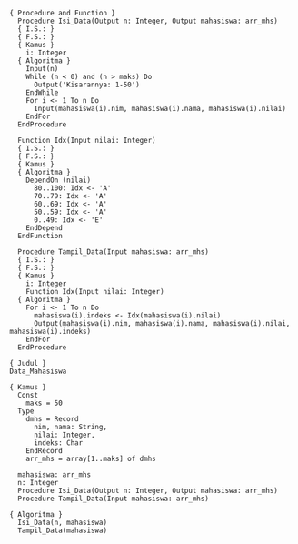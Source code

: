     { Procedure and Function }
      Procedure Isi_Data(Output n: Integer, Output mahasiswa: arr_mhs)
      { I.S.: }
      { F.S.: }
      { Kamus }
        i: Integer
      { Algoritma }
        Input(n)
        While (n < 0) and (n > maks) Do
          Output('Kisarannya: 1-50')
        EndWhile
        For i <- 1 To n Do
          Input(mahasiswa(i).nim, mahasiswa(i).nama, mahasiswa(i).nilai)
        EndFor
      EndProcedure

      Function Idx(Input nilai: Integer)
      { I.S.: }
      { F.S.: }
      { Kamus }
      { Algoritma }
        DependOn (nilai)
          80..100: Idx <- 'A'
          70..79: Idx <- 'A'
          60..69: Idx <- 'A'
          50..59: Idx <- 'A'
          0..49: Idx <- 'E'
        EndDepend
      EndFunction

      Procedure Tampil_Data(Input mahasiswa: arr_mhs)
      { I.S.: }
      { F.S.: }
      { Kamus }
        i: Integer
        Function Idx(Input nilai: Integer)
      { Algoritma }
        For i <- 1 To n Do
          mahasiswa(i).indeks <- Idx(mahasiswa(i).nilai)
          Output(mahasiswa(i).nim, mahasiswa(i).nama, mahasiswa(i).nilai, mahasiswa(i).indeks)
        EndFor
      EndProcedure

    { Judul }
    Data_Mahasiswa

    { Kamus }
      Const
        maks = 50
      Type
        dmhs = Record
          nim, nama: String,
          nilai: Integer,
          indeks: Char
        EndRecord
        arr_mhs = array[1..maks] of dmhs

      mahasiswa: arr_mhs
      n: Integer
      Procedure Isi_Data(Output n: Integer, Output mahasiswa: arr_mhs)
      Procedure Tampil_Data(Input mahasiswa: arr_mhs)

    { Algoritma }
      Isi_Data(n, mahasiswa)
      Tampil_Data(mahasiswa)